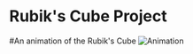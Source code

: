 # Rubik's Cube Project

#An animation of the Rubik's Cube
![Animation](https://user-images.githubusercontent.com/105824823/224584723-18f7faa4-f886-4e1b-b270-a9ebac069f27.gif)
